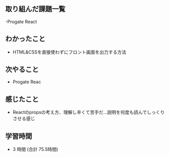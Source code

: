 ## 取り組んだ課題一覧
-Progate React
## わかったこと
- HTML&CSSを直接使わずにフロント画面を出力する方法
## 次やること
- Progate Reac
## 感じたこと
- Reactのpropsの考え方、理解し辛くて苦手だ...説明を何度も読んでしっくりさせる感じ
## 学習時間
- 3 時間 (合計 75.5時間)

